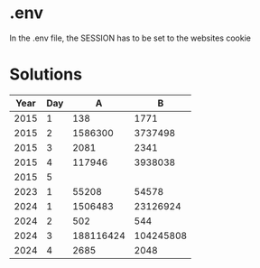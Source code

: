 # .env

In the .env file, the SESSION has to be set to the websites cookie

# Solutions

| Year | Day | A         | B         |
|------|-----|-----------|-----------|
| 2015 | 1   | 138       | 1771      |
| 2015 | 2   | 1586300   | 3737498   |
| 2015 | 3   | 2081      | 2341      |
| 2015 | 4   | 117946    | 3938038   |
| 2015 | 5   |           |           |
| 2023 | 1   | 55208     | 54578     |
| 2024 | 1   | 1506483   | 23126924  |
| 2024 | 2   | 502       | 544       |
| 2024 | 3   | 188116424 | 104245808 |
| 2024 | 4   | 2685      | 2048      |